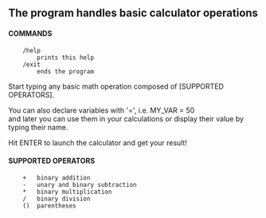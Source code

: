 ## The program handles basic calculator operations

#### COMMANDS
```
    /help  
        prints this help  
    /exit  
        ends the program  
```
        
Start typing any basic math operation composed of [SUPPORTED OPERATORS].  
  
You can also declare variables with '=', i.e. MY_VAR = 50  
and later you can use them in your calculations or display their value by typing their name.  
  
Hit ENTER to launch the calculator and get your result!  
  
#### SUPPORTED OPERATORS  
```
    +   binary addition  
    -   unary and binary subtraction  
    *   binary multiplication  
    /   binary division  
    ()  parentheses  
```
